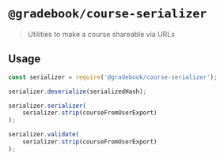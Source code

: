 # `@gradebook/course-serializer`

> Utilities to make a course shareable via URLs

## Usage

```js
const serializer = require('@gradebook/course-serializer');

serializer.deserialize(serializedHash);

serializer.serializer(
	serializer.strip(courseFromUserExport)
);

serializer.validate(
	serializer.strip(courseFromUserExport)
);
```
